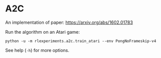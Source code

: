 # A2C

An implementation of paper: https://arxiv.org/abs/1602.01783

Run the algorithm on an Atari game:

    python -u -m rlexperiments.a2c.train_atari --env PongNoFrameskip-v4

See help (`-h`) for more options.